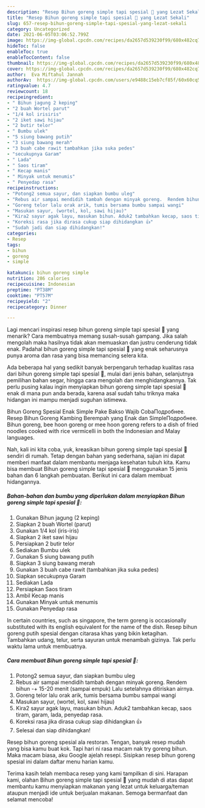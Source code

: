 ```yaml
---
description: "Resep Bihun goreng simple tapi spesial 🤤 yang Lezat Sekali"
title: "Resep Bihun goreng simple tapi spesial 🤤 yang Lezat Sekali"
slug: 657-resep-bihun-goreng-simple-tapi-spesial-yang-lezat-sekali
category: Uncategorized
date: 2021-06-05T03:06:52.799Z
image: https://img-global.cpcdn.com/recipes/da2657d539230f99/680x482cq70/bihun-goreng-simple-tapi-spesial-foto-resep-utama.jpg
hideToc: false
enableToc: true
enableTocContent: false
thumbnail: https://img-global.cpcdn.com/recipes/da2657d539230f99/680x482cq70/bihun-goreng-simple-tapi-spesial-foto-resep-utama.jpg
cover: https://img-global.cpcdn.com/recipes/da2657d539230f99/680x482cq70/bihun-goreng-simple-tapi-spesial-foto-resep-utama.jpg
author:  Eva Miftahul Jannah
authorAv:  https://img-global.cpcdn.com/users/e9488c15eb7cf85f/60x60cq50/avatar.jpg
ratingvalue: 4.7
reviewcount: 18
recipeingredient:
- " Bihun jagung 2 keping"
- "2 buah Wortel parut"
- "1/4 kol irisiris"
- "2 iket sawi hijau"
- "2 butir telor"
- " Bumbu ulek"
- "5 siung bawang putih"
- "3 siung bawang merah"
- "3 buah cabe rawit tambahkan jika suka pedes"
- "secukupnya Garam"
- " Lada"
- " Saos tiram"
- " Kecap manis"
- " Minyak untuk menumis"
- " Penyedap rasa"
recipeinstructions:
- "Potong2 semua sayur, dan siapkan bumbu uleg"
- "Rebus air sampai mendidih tambah dengan minyak goreng.  Rendem bihun -+ 15-20 menit (sampai empuk)  Lalu setelahnya ditiriskan airnya."
- "Goreng telor lalu orak arik, tumis bersama bumbu sampai wangi"
- "Masukan sayur, (wortel, kol, sawi hijau)"
- "Kira2 sayur agak layu, masukan bihun. Aduk2 tambahkan kecap, saos tiram, garam, lada, penyedap rasa."
- "Koreksi rasa jika dirasa cukup siap dihidangkan 👍"
- "Sudah jadi dan siap dihidangkan!"
categories:
- Resep
tags:
- bihun
- goreng
- simple

katakunci: bihun goreng simple 
nutrition: 286 calories
recipecuisine: Indonesian
preptime: "PT38M"
cooktime: "PT57M"
recipeyield: "2"
recipecategory: Dinner

---
```



Lagi mencari inspirasi resep bihun goreng simple tapi spesial 🤤 yang menarik? Cara membuatnya memang susah-susah gampang. Jika salah mengolah maka hasilnya tidak akan memuaskan dan justru cenderung tidak enak. Padahal bihun goreng simple tapi spesial 🤤 yang enak seharusnya punya aroma dan rasa yang bisa memancing selera kita.


Ada beberapa hal yang sedikit banyak berpengaruh terhadap kualitas rasa dari bihun goreng simple tapi spesial 🤤, mulai dari jenis bahan, selanjutnya pemilihan bahan segar, hingga cara mengolah dan menghidangkannya. Tak perlu pusing kalau ingin menyiapkan bihun goreng simple tapi spesial 🤤 enak di mana pun anda berada, karena asal sudah tahu triknya maka hidangan ini mampu menjadi suguhan istimewa.

Bihun Goreng Spesial Enak Simple Pake Bakso Wajib CobaПодробнее. Resep Bihun Goreng Kambing Berempah yang Enak dan SimpleПодробнее. Bihun goreng, bee hoon goreng or mee hoon goreng refers to a dish of fried noodles cooked with rice vermicelli in both the Indonesian and Malay languages.


Nah, kali ini kita coba, yuk, kreasikan bihun goreng simple tapi spesial 🤤 sendiri di rumah. Tetap dengan bahan yang sederhana, sajian ini dapat memberi manfaat dalam membantu menjaga kesehatan tubuh kita. Kamu bisa membuat Bihun goreng simple tapi spesial 🤤 menggunakan 15 jenis bahan dan 6 langkah pembuatan. Berikut ini cara dalam membuat hidangannya.

<!--inarticleads1-->

##### Bahan-bahan dan bumbu yang diperlukan dalam menyiapkan Bihun goreng simple tapi spesial 🤤:

1. Gunakan  Bihun jagung (2 keping)
1. Siapkan 2 buah Wortel (parut)
1. Gunakan 1/4 kol (iris-iris)
1. Siapkan 2 iket sawi hijau
1. Persiapkan 2 butir telor
1. Sediakan  Bumbu ulek
1. Gunakan 5 siung bawang putih
1. Siapkan 3 siung bawang merah
1. Gunakan 3 buah cabe rawit (tambahkan jika suka pedes)
1. Siapkan secukupnya Garam
1. Sediakan  Lada
1. Persiapkan  Saos tiram
1. Ambil  Kecap manis
1. Gunakan  Minyak untuk menumis
1. Gunakan  Penyedap rasa


In certain countries, such as singapore, the term goreng is occasionally substituted with its english equivalent for the name of the dish. Resep bihun goreng putih spesial dengan citarasa khas yang bikin ketagihan. Tambahkan udang, telur, serta sayuran untuk menambah gizinya. Tak perlu waktu lama untuk membuatnya. 

<!--inarticleads2-->

##### Cara membuat Bihun goreng simple tapi spesial 🤤:

1. Potong2 semua sayur, dan siapkan bumbu uleg
1. Rebus air sampai mendidih tambah dengan minyak goreng.  Rendem bihun -+ 15-20 menit (sampai empuk)  Lalu setelahnya ditiriskan airnya.
1. Goreng telor lalu orak arik, tumis bersama bumbu sampai wangi
1. Masukan sayur, (wortel, kol, sawi hijau)
1. Kira2 sayur agak layu, masukan bihun. Aduk2 tambahkan kecap, saos tiram, garam, lada, penyedap rasa.
1. Koreksi rasa jika dirasa cukup siap dihidangkan 👍
1. Selesai dan siap dihidangkan!

Resep bihun goreng spesial ala restoran. Tengan, banyak resep mudah yang bisa kamu buat kok. Tapi hari ni rasa macam nak try goreng bihun. Maka macam biasa, aku Google ajelah resepi. Sisipkan resep bihun goreng spesial ini dalam daftar menu harian kamu. 

Terima kasih telah membaca resep yang kami tampilkan di sini. Harapan kami, olahan Bihun goreng simple tapi spesial 🤤 yang mudah di atas dapat membantu kamu menyiapkan makanan yang lezat untuk keluarga/teman ataupun menjadi ide untuk berjualan makanan. Semoga bermanfaat dan selamat mencoba!
